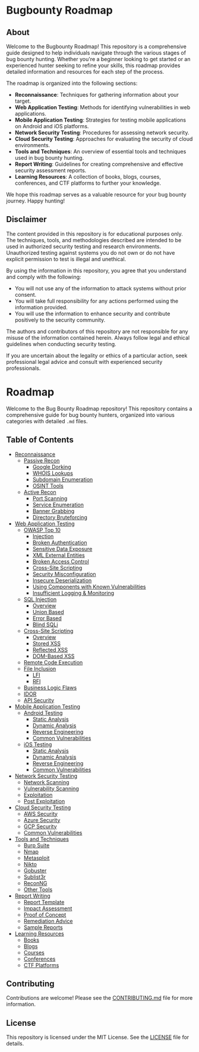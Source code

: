 # Bugbounty Roadmap

## About

Welcome to the Bugbounty Roadmap! This repository is a comprehensive guide designed to help individuals navigate through the various stages of bug bounty hunting. Whether you're a beginner looking to get started or an experienced hunter seeking to refine your skills, this roadmap provides detailed information and resources for each step of the process.

The roadmap is organized into the following sections:
- **Reconnaissance**: Techniques for gathering information about your target.
- **Web Application Testing**: Methods for identifying vulnerabilities in web applications.
- **Mobile Application Testing**: Strategies for testing mobile applications on Android and iOS platforms.
- **Network Security Testing**: Procedures for assessing network security.
- **Cloud Security Testing**: Approaches for evaluating the security of cloud environments.
- **Tools and Techniques**: An overview of essential tools and techniques used in bug bounty hunting.
- **Report Writing**: Guidelines for creating comprehensive and effective security assessment reports.
- **Learning Resources**: A collection of books, blogs, courses, conferences, and CTF platforms to further your knowledge.

We hope this roadmap serves as a valuable resource for your bug bounty journey. Happy hunting!

## Disclaimer

The content provided in this repository is for educational purposes only. The techniques, tools, and methodologies described are intended to be used in authorized security testing and research environments. Unauthorized testing against systems you do not own or do not have explicit permission to test is illegal and unethical.

By using the information in this repository, you agree that you understand and comply with the following:
- You will not use any of the information to attack systems without prior consent.
- You will take full responsibility for any actions performed using the information provided.
- You will use the information to enhance security and contribute positively to the security community.

The authors and contributors of this repository are not responsible for any misuse of the information contained herein. Always follow legal and ethical guidelines when conducting security testing.

If you are uncertain about the legality or ethics of a particular action, seek professional legal advice and consult with experienced security professionals.

#
# Roadmap

Welcome to the Bug Bounty Roadmap repository! This repository contains a comprehensive guide for bug bounty hunters, organized into various categories with detailed `.md` files.

## Table of Contents

- [Reconnaissance](#reconnaissance)
  - [Passive Recon](#passive-recon)
    - [Google Dorking](Reconnaissance/Passive_Recon/Google_Dorking.md)
    - [WHOIS Lookups](Reconnaissance/Passive_Recon/WHOIS_Lookups.md)
    - [Subdomain Enumeration](Reconnaissance/Passive_Recon/Subdomain_Enumeration.md)
    - [OSINT Tools](Reconnaissance/Passive_Recon/OSINT_Tools.md)
  - [Active Recon](#active-recon)
    - [Port Scanning](Reconnaissance/Active_Recon/Port_Scanning.md)
    - [Service Enumeration](Reconnaissance/Active_Recon/Service_Enumeration.md)
    - [Banner Grabbing](Reconnaissance/Active_Recon/Banner_Grabbing.md)
    - [Directory Bruteforcing](Reconnaissance/Active_Recon/Directory_Bruteforcing.md)
- [Web Application Testing](#web-application-testing)
  - [OWASP Top 10](#owasp-top-10)
    - [Injection](Web_Application_Testing/OWASP_Top_10/Injection.md)
    - [Broken Authentication](Web_Application_Testing/OWASP_Top_10/Broken_Authentication.md)
    - [Sensitive Data Exposure](Web_Application_Testing/OWASP_Top_10/Sensitive_Data_Exposure.md)
    - [XML External Entities](Web_Application_Testing/OWASP_Top_10/XML_External_Entities.md)
    - [Broken Access Control](Web_Application_Testing/OWASP_Top_10/Broken_Access_Control.md)
    - [Cross-Site Scripting](Web_Application_Testing/OWASP_Top_10/Cross_Site_Scripting.md)
    - [Security Misconfiguration](Web_Application_Testing/OWASP_Top_10/Security_Misconfiguration.md)
    - [Insecure Deserialization](Web_Application_Testing/OWASP_Top_10/Insecure_Deserialization.md)
    - [Using Components with Known Vulnerabilities](Web_Application_Testing/OWASP_Top_10/Using_Components_with_Known_Vulnerabilities.md)
    - [Insufficient Logging & Monitoring](Web_Application_Testing/OWASP_Top_10/Insufficient_Logging_and_Monitoring.md)
  - [SQL Injection](#sql-injection)
    - [Overview](Web_Application_Testing/SQL_Injection/Overview.md)
    - [Union Based](Web_Application_Testing/SQL_Injection/Union_Based.md)
    - [Error Based](Web_Application_Testing/SQL_Injection/Error_Based.md)
    - [Blind SQLi](Web_Application_Testing/SQL_Injection/Blind_SQLi.md)
  - [Cross-Site Scripting](#cross-site-scripting)
    - [Overview](Web_Application_Testing/Cross_Site_Scripting/Overview.md)
    - [Stored XSS](Web_Application_Testing/Cross_Site_Scripting/Stored_XSS.md)
    - [Reflected XSS](Web_Application_Testing/Cross_Site_Scripting/Reflected_XSS.md)
    - [DOM-Based XSS](Web_Application_Testing/Cross_Site_Scripting/DOM_Based_XSS.md)
  - [Remote Code Execution](Web_Application_Testing/Remote_Code_Execution.md)
  - [File Inclusion](#file-inclusion)
    - [LFI](Web_Application_Testing/File_Inclusion/LFI.md)
    - [RFI](Web_Application_Testing/File_Inclusion/RFI.md)
  - [Business Logic Flaws](Web_Application_Testing/Business_Logic_Flaws.md)
  - [IDOR](Web_Application_Testing/IDOR.md)
  - [API Security](Web_Application_Testing/API_Security.md)
- [Mobile Application Testing](#mobile-application-testing)
  - [Android Testing](#android-testing)
    - [Static Analysis](Mobile_Application_Testing/Android_Testing/Static_Analysis.md)
    - [Dynamic Analysis](Mobile_Application_Testing/Android_Testing/Dynamic_Analysis.md)
    - [Reverse Engineering](Mobile_Application_Testing/Android_Testing/Reverse_Engineering.md)
    - [Common Vulnerabilities](Mobile_Application_Testing/Android_Testing/Common_Vulnerabilities.md)
  - [iOS Testing](#ios-testing)
    - [Static Analysis](Mobile_Application_Testing/iOS_Testing/Static_Analysis.md)
    - [Dynamic Analysis](Mobile_Application_Testing/iOS_Testing/Dynamic_Analysis.md)
    - [Reverse Engineering](Mobile_Application_Testing/iOS_Testing/Reverse_Engineering.md)
    - [Common Vulnerabilities](Mobile_Application_Testing/iOS_Testing/Common_Vulnerabilities.md)
- [Network Security Testing](#network-security-testing)
  - [Network Scanning](Network_Security_Testing/Network_Scanning.md)
  - [Vulnerability Scanning](Network_Security_Testing/Vulnerability_Scanning.md)
  - [Exploitation](Network_Security_Testing/Exploitation.md)
  - [Post Exploitation](Network_Security_Testing/Post_Exploitation.md)
- [Cloud Security Testing](#cloud-security-testing)
  - [AWS Security](Cloud_Security_Testing/AWS_Security.md)
  - [Azure Security](Cloud_Security_Testing/Azure_Security.md)
  - [GCP Security](Cloud_Security_Testing/GCP_Security.md)
  - [Common Vulnerabilities](Cloud_Security_Testing/Common_Vulnerabilities.md)
- [Tools and Techniques](#tools-and-techniques)
  - [Burp Suite](Tools_and_Techniques/Burp_Suite/Configuration.md)
  - [Nmap](Tools_and_Techniques/Nmap.md)
  - [Metasploit](Tools_and_Techniques/Metasploit.md)
  - [Nikto](Tools_and_Techniques/Nikto.md)
  - [Gobuster](Tools_and_Techniques/Gobuster.md)
  - [Sublist3r](Tools_and_Techniques/Sublist3r.md)
  - [ReconNG](Tools_and_Techniques/ReconNG.md)
  - [Other Tools](Tools_and_Techniques/Other_Tools.md)
- [Report Writing](#report-writing)
  - [Report Template](Report_Writing/Report_Template.md)
  - [Impact Assessment](Report_Writing/Impact_Assessment.md)
  - [Proof of Concept](Report_Writing/Proof_of_Concept.md)
  - [Remediation Advice](Report_Writing/Remediation_Advice.md)
  - [Sample Reports](Report_Writing/Sample_Reports.md)
- [Learning Resources](#learning-resources)
  - [Books](Learning_Resources/Books.md)
  - [Blogs](Learning_Resources/Blogs.md)
  - [Courses](Learning_Resources/Courses.md)
  - [Conferences](Learning_Resources/Conferences.md)
  - [CTF Platforms](Learning_Resources/CTF_Platforms.md)

## Contributing

Contributions are welcome! Please see the [CONTRIBUTING.md](CONTRIBUTING.md) file for more information.

## License

This repository is licensed under the MIT License. See the [LICENSE](LICENSE) file for details.

